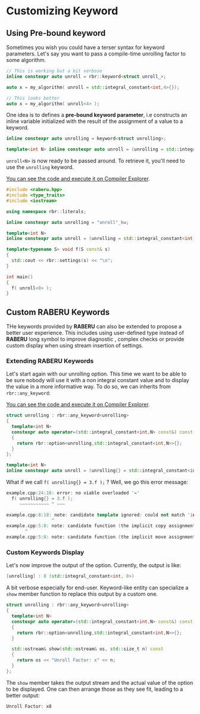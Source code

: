 # Customizing Keyword

## Using Pre-bound keyword

Sometimes you wish you could have a terser syntax for keyword parameters.
Let's say you want to pass a compile-time unrolling factor to some algorithm.

~~~~~~~~~~~~~~~~~~~~~~~~~~~~~~~~~~~~~~~~ c++
// This is working but a bit verbose
inline constexpr auto unroll = rbr::keyword<struct unroll_>;

auto x = my_algorithm( unroll = std::integral_constant<int,4>{});

// This looks better
auto x = my_algorithm( unroll<4> );
~~~~~~~~~~~~~~~~~~~~~~~~~~~~~~~~~~~~~~~~

One idea is to defines a **pre-bound keyword parameter**, i.e constructs an inline
variable initialized with the result of the assignment of a value to a keyword.

~~~~~~~~~~~~~~~~~~~~~~~~~~~~~~~~~~~~~~~~ c++
inline constexpr auto unrolling = keyword<struct unrolling>;

template<int N> inline constexpr auto unroll = (unrolling = std::integral_constant<int,N>{});
~~~~~~~~~~~~~~~~~~~~~~~~~~~~~~~~~~~~~~~~

`unroll<N>` is now ready to be passed around. To retrieve it, you'll need to use
the `unrolling` keyword.

[You can see the code and execute it on Compiler Explorer](https://godbolt.org/z/YPnzEEdY1).

~~~~~~~~~~~~~~~~~~~~~~~~~~~~~~~~~~~~~~~~ c++
#include <raberu.hpp>
#include <type_traits>
#include <iostream>

using namespace rbr::literals;

inline constexpr auto unrolling = "unroll"_kw;

template<int N>
inline constexpr auto unroll = (unrolling = std::integral_constant<int,N>{});

template<typename S> void f(S const& s)
{
  std::cout << rbr::settings(s) << "\n";
}

int main()
{
  f( unroll<8> );
}
~~~~~~~~~~~~~~~~~~~~~~~~~~~~~~~~~~~~~~~~

## Custom RABERU Keywords

THe keywords provided by **RABERU** can also be extended to propose a better user experience.
This includes using user-defined type instead of **RABERU** long symbol to improve diagnostic
, complex checks or provide custom display when using stream insertion of settings.

### Extending RABERU Keywords
Let's start again with our unrolling option. This time we want to be able to be sure nobody
will use it with a non integral constant value and to display the value in a more informative way.
To do so, we can inherits from `rbr::any_keyword`:

[You can see the code and execute it on Compiler Explorer](https://godbolt.org/z/PT79qYncd).

~~~~~~~~~~~~~~~~~~~~~~~~~~~~~~~~~~~~~~~~ c++
struct unrolling : rbr::any_keyword<unrolling>
{
  template<int N>
  constexpr auto operator=(std::integral_constant<int,N> const&) const noexcept
  {
    return rbr::option<unrolling,std::integral_constant<int,N>>{};
  }
};

template<int N>
inline constexpr auto unroll = (unrolling{} = std::integral_constant<int,N>{});
~~~~~~~~~~~~~~~~~~~~~~~~~~~~~~~~~~~~~~~~

What if we call `f( unrolling{} = 3.f );` ? Well, we go this error message:

~~~~~~~~~~~~~~~~~~~~~~~~~~~~~~~~~~~~~~~~ c++
example.cpp:24:18: error: no viable overloaded '='
  f( unrolling{} = 3.f );
     ~~~~~~~~~~~ ^ ~~~

example.cpp:8:18: note: candidate template ignored: could not match 'integral_constant<int, N>' against 'float' constexpr auto operator=(std::integral_constant<int,N> const&) const noexcept
                 ^
example.cpp:5:8: note: candidate function (the implicit copy assignment operator) not viable: no known conversion from 'float' to 'const unrolling' for 1st argument struct unrolling : rbr::any_keyword<unrolling>
       ^
example.cpp:5:8: note: candidate function (the implicit move assignment operator) not viable: no known conversion from 'float' to 'unrolling' for 1st argument struct unrolling : rbr::any_keyword<unrolling>
~~~~~~~~~~~~~~~~~~~~~~~~~~~~~~~~~~~~~~~~

### Custom Keywords Display
Let's now improve the output of the option. Currently, the output is like:

~~~~~~~~~~~~~~~~~~~~~~~~~~~~~~~~~~~~~~~~c++
[unrolling] : 8 (std::integral_constant<int, 8>)
~~~~~~~~~~~~~~~~~~~~~~~~~~~~~~~~~~~~~~~~

A bit verbose especially for end-user.
Keyword-like entity can specialize a `show` member function to replace this output by a custom one.

~~~~~~~~~~~~~~~~~~~~~~~~~~~~~~~~~~~~~~~~ c++
struct unrolling : rbr::any_keyword<unrolling>
{
  template<int N>
  constexpr auto operator=(std::integral_constant<int,N> const&) const noexcept
  {
    return rbr::option<unrolling,std::integral_constant<int,N>>{};
  }

  std::ostream& show(std::ostream& os, std::size_t n) const
  {
    return os << "Unroll Factor: x" << n;
  }
};
~~~~~~~~~~~~~~~~~~~~~~~~~~~~~~~~~~~~~~~~

The `show` member takes the output stream and the actual value of the option to be displayed.
One can then arrange those as they see fit, leading to a better output:

~~~~~~~~~~~~~~~~~~~~~~~~~~~~~~~~~~~~~~~~c++
Unroll Factor: x8
~~~~~~~~~~~~~~~~~~~~~~~~~~~~~~~~~~~~~~~~
